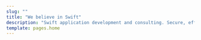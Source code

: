 ```yaml
---
slug: ""
title: "We believe in Swift"
description: "Swift application development and consulting. Secure, efficient, scalable solutions."
template: pages.home
---
```

